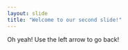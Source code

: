 ```yaml
---
layout: slide
title: "Welcome to our second slide!"
---
```

Oh yeah!
Use the left arrow to go back!
